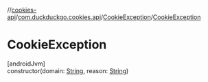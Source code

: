 //[cookies-api](../../../index.md)/[com.duckduckgo.cookies.api](../index.md)/[CookieException](index.md)/[CookieException](-cookie-exception.md)

# CookieException

[androidJvm]\
constructor(domain: [String](https://kotlinlang.org/api/latest/jvm/stdlib/kotlin/-string/index.html), reason: [String](https://kotlinlang.org/api/latest/jvm/stdlib/kotlin/-string/index.html))

